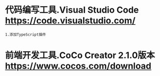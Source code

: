 # 代码编写工具.Visual Studio Code https://code.visualstudio.com/
    1.添加TypeScript插件
# 前端开发工具.CoCo Creator 2.1.0版本 https://www.cocos.com/download